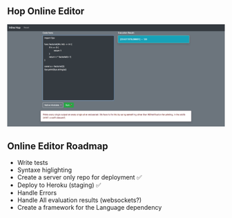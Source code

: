 ## Hop Online Editor
![Online Editor](HopInlineEditor.png
 "Online Editor")


## Online Editor Roadmap
* Write tests
* Syntaxe higlighting
* Create a server only repo for deployment ✅
* Deploy to Heroku (staging) ✅
* Handle Errors
* Handle All evaluation results (websockets?)
* Create a framework for the Language dependency

